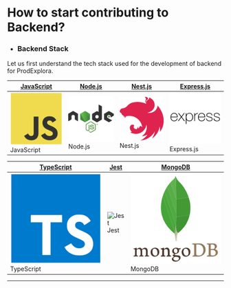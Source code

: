 # How to start contributing to Backend?

- ### Backend Stack

Let us first understand the tech stack used for the development of backend for ProdExplora.

| [JavaScript](https://developer.mozilla.org/en-US/docs/Web/JavaScript) | [Node.js](https://nodejs.org) | [Nest.js](https://nestjs.com/) | [Express.js](https://expressjs.com) |
| --- | --- | --- | --- |
| ![JavaScript](https://raw.githubusercontent.com/devicons/devicon/master/icons/javascript/javascript-original.svg) <br> JavaScript | ![Node.js](https://raw.githubusercontent.com/devicons/devicon/master/icons/nodejs/nodejs-original-wordmark.svg) <br> Node.js | ![Nest.js](https://raw.githubusercontent.com/devicons/devicon/master/icons/nestjs/nestjs-plain.svg) <br> Nest.js | ![Express.js](https://raw.githubusercontent.com/devicons/devicon/master/icons/express/express-original-wordmark.svg) <br> Express.js |

| [TypeScript](https://www.typescriptlang.org/) | [Jest](https://jestjs.io) | [MongoDB](https://www.mongodb.com/) |
| --- | --- | --- |
| ![TypeScript](https://raw.githubusercontent.com/devicons/devicon/master/icons/typescript/typescript-original.svg) <br> TypeScript | ![Jest](https://www.vectorlogo.zone/logos/jestjsio/jestjsio-icon.svg) <br> Jest | ![MongoDB](https://raw.githubusercontent.com/devicons/devicon/master/icons/mongodb/mongodb-original-wordmark.svg) <br> MongoDB |

---
